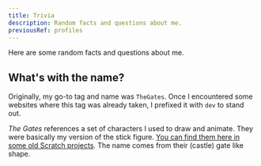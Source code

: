 ```yaml
---
title: Trivia
description: Random facts and questions about me.
previousRef: profiles
---
```


Here are some random facts and questions about me.

## What's with the name?

Originally, my go-to tag and name was `TheGates`.
Once I encountered some websites where this tag was already taken,
I prefixed it with `dev` to stand out.

*The Gates* references a set of characters I used to draw and animate.
They were basically my version of the stick figure.
[You can find them here in some old Scratch projects](https://scratch.mit.edu/users/MTK2006/).
The name comes from their (castle) gate like shape.
